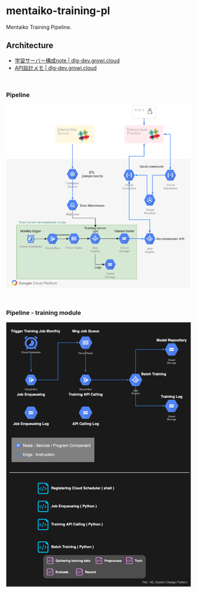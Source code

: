# mentaiko-training-pl
Mentaiko Training Pipeline.

## Architecture

- [学習サーバー構成note | dlg-dev.growi.cloud](https://dlg-dev.growi.cloud/Projects/Planning-2103/%20%E5%AD%A6%E7%BF%92%E3%82%B5%E3%83%BC%E3%83%90%E3%83%BC%E6%A7%8B%E6%88%90note)
- [API設計メモ | dlg-dev.growi.cloud](https://dlg-dev.growi.cloud/Projects/Planning-2103/%20%E5%AD%A6%E7%BF%92%E3%82%B5%E3%83%BC%E3%83%90%E3%83%BC%E6%A7%8B%E6%88%90note/API%E8%A8%AD%E8%A8%88memo)

<br>

### Pipeline

![img](img/pl-arch-whole.png)

<br>

### Pipeline - training module

![img](img/pl-arch-train-mod.png)

